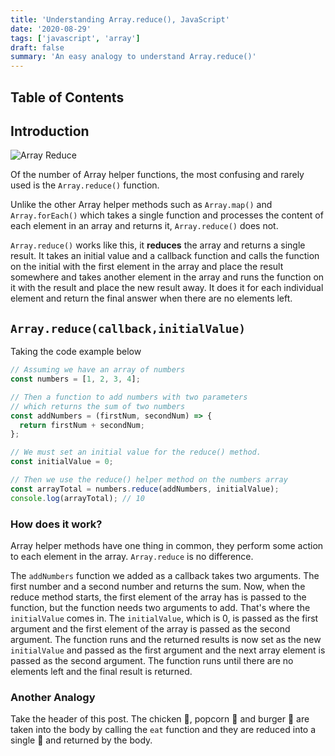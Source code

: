 ```yaml
---
title: 'Understanding Array.reduce(), JavaScript'
date: '2020-08-29'
tags: ['javascript', 'array']
draft: false
summary: 'An easy analogy to understand Array.reduce()'
---
```


## Table of Contents

<TOCInline toc={props.toc} exclude="Table of Contents" />

## Introduction

![Array Reduce](https://res.cloudinary.com/practicaldev/image/fetch/s--4CmAIMAF--/c_imagga_scale,f_auto,fl_progressive,h_420,q_auto,w_1000/https://dev-to-uploads.s3.amazonaws.com/i/t2zz9h037txs866cbe2v.png)

Of the number of Array helper functions, the most confusing and rarely used is the `Array.reduce()` function.

Unlike the other Array helper methods such as `Array.map()` and `Array.forEach()` which takes a single function and processes the content of each element in an array and returns it, `Array.reduce()` does not.

`Array.reduce()` works like this, it **reduces** the array and returns a single result. It takes an initial value and a callback function and calls the function on the initial with the first element in the array and place the result somewhere and takes another element in the array and runs the function on it with the result and place the new result away. It does it for each individual element and return the final answer when there are no elements left.

## `Array.reduce(callback,initialValue)`

Taking the code example below

```javascript
// Assuming we have an array of numbers
const numbers = [1, 2, 3, 4];

// Then a function to add numbers with two parameters
// which returns the sum of two numbers
const addNumbers = (firstNum, secondNum) => {
  return firstNum + secondNum;
};

// We must set an initial value for the reduce() method.
const initialValue = 0;

// Then we use the reduce() helper method on the numbers array
const arrayTotal = numbers.reduce(addNumbers, initialValue);
console.log(arrayTotal); // 10
```

### How does it work?

Array helper methods have one thing in common, they perform some action to each element in the array. `Array.reduce` is no difference.

The `addNumbers` function we added as a callback takes two arguments. The first number and a second number and returns the sum. Now, when the reduce method starts, the first element of the array has is passed to the function, but the function needs two arguments to add. That's where the `initialValue` comes in. The `initialValue`, which is 0, is passed as the first argument and the first element of the array is passed as the second argument. The function runs and the returned results is now set as the new `initialValue` and passed as the first argument and the next array element is passed as the second argument. The function runs until there are no elements left and the final result is returned.

### Another Analogy

Take the header of this post. The chicken 🍗, popcorn 🍿 and burger 🍔 are taken into the body by calling the `eat` function and they are reduced into a single 💩 and returned by the body.
